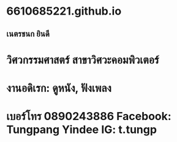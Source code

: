 # 6610685221.github.io
## เนตรชนก ยินดี
# วิศวกรรมศาสตร์ สาขาวิศวะคอมพิวเตอร์
# งานอดิเรก: ดูหนัง, ฟังเพลง
# เบอร์โทร 0890243886 Facebook: Tungpang Yindee IG: t.tungp
